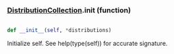 ### [DistributionCollection](DistributionCollection.md).__init__ (function)


```py

def __init__(self, *distributions)

```



Initialize self.  See help(type(self)) for accurate signature.

